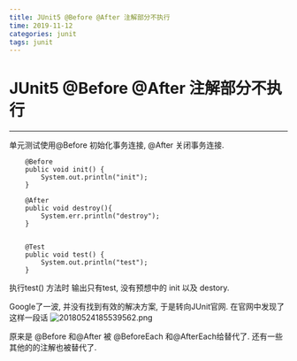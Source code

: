 ```yaml
---
title: JUnit5 @Before @After 注解部分不执行
time: 2019-11-12
categories: junit
tags: junit
---
```


# JUnit5 @Before @After 注解部分不执行
---
单元测试使用@Before 初始化事务连接, @After 关闭事务连接.
```
	@Before
	public void init() {
		System.out.println("init");
	}
	
	@After
	public void destroy(){
		System.err.println("destroy");
	}
	
	
	@Test
	public void test() {
		System.out.println("test");
	} 
```

执行test() 方法时 输出只有test, 没有预想中的 init 以及 destory.

Google了一波, 并没有找到有效的解决方案, 于是转向JUnit官网.
在官网中发现了这样一段话
![20180524185539562.png](https://i.loli.net/2019/11/13/ihoH1WM4jGZup2S.png)

原来是 @Before 和@After 被 @BeforeEach 和@AfterEach给替代了. 还有一些其他的的注解也被替代了.